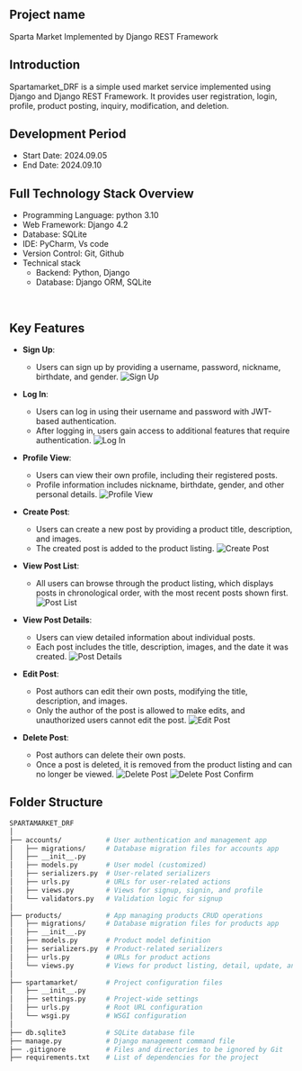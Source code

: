 ## Project name
Sparta Market Implemented by Django REST Framework

## Introduction
Spartamarket_DRF is a simple used market service implemented using Django and Django REST Framework. It provides user registration, login, profile, product posting, inquiry, modification, and deletion.

## Development Period
- Start Date: 2024.09.05
- End Date: 2024.09.10

## Full Technology Stack Overview
- Programming Language: python 3.10
- Web Framework: Django 4.2
- Database: SQLite
- IDE: PyCharm, Vs code
- Version Control: Git, Github
- Technical stack
  - Backend: Python, Django
  - Database: Django ORM, SQLite

<br>

## Key Features

- **Sign Up**:
  - Users can sign up by providing a username, password, nickname, birthdate, and gender.
  ![Sign Up](https://github.com/Kyuho09/spartamarket_DRF/blob/main/images/signup.png?raw=true)

- **Log In**:
  - Users can log in using their username and password with JWT-based authentication.
  - After logging in, users gain access to additional features that require authentication.
  ![Log In](https://github.com/Kyuho09/spartamarket_DRF/blob/main/images/login.png?raw=true)

- **Profile View**:
  - Users can view their own profile, including their registered posts.
  - Profile information includes nickname, birthdate, gender, and other personal details.
  ![Profile View](https://github.com/Kyuho09/spartamarket_DRF/blob/main/images/profile.png?raw=true)

- **Create Post**:
  - Users can create a new post by providing a product title, description, and images.
  - The created post is added to the product listing.
  ![Create Post](https://github.com/Kyuho09/spartamarket_DRF/blob/main/images/create.png?raw=true)

- **View Post List**:
  - All users can browse through the product listing, which displays posts in chronological order, with the most recent posts shown first.
  ![Post List](https://github.com/Kyuho09/spartamarket_DRF/blob/main/images/list.png?raw=true)

- **View Post Details**:
  - Users can view detailed information about individual posts.
  - Each post includes the title, description, images, and the date it was created.
  ![Post Details](https://github.com/Kyuho09/spartamarket_DRF/blob/main/images/detail.png?raw=true)

- **Edit Post**:
  - Post authors can edit their own posts, modifying the title, description, and images.
  - Only the author of the post is allowed to make edits, and unauthorized users cannot edit the post.
  ![Edit Post](https://github.com/Kyuho09/spartamarket_DRF/blob/main/images/update.png?raw=true)

- **Delete Post**:
  - Post authors can delete their own posts.
  - Once a post is deleted, it is removed from the product listing and can no longer be viewed.
  ![Delete Post](https://github.com/Kyuho09/spartamarket_DRF/blob/main/images/delete.png?raw=true)
  ![Delete Post Confirm](https://github.com/Kyuho09/spartamarket_DRF/blob/main/images/deleteadd.png?raw=true)

## Folder Structure
```bash
SPARTAMARKET_DRF
│
├── accounts/           # User authentication and management app
│   ├── migrations/     # Database migration files for accounts app
│   ├── __init__.py     
│   ├── models.py       # User model (customized)
│   ├── serializers.py  # User-related serializers
│   ├── urls.py         # URLs for user-related actions
│   ├── views.py        # Views for signup, signin, and profile
│   └── validators.py   # Validation logic for signup
│
├── products/           # App managing products CRUD operations
│   ├── migrations/     # Database migration files for products app
│   ├── __init__.py     
│   ├── models.py       # Product model definition
│   ├── serializers.py  # Product-related serializers
│   ├── urls.py         # URLs for product actions
│   └── views.py        # Views for product listing, detail, update, and delete
│
├── spartamarket/       # Project configuration files
│   ├── __init__.py     
│   ├── settings.py     # Project-wide settings
│   ├── urls.py         # Root URL configuration
│   └── wsgi.py         # WSGI configuration
│
├── db.sqlite3          # SQLite database file
├── manage.py           # Django management command file
├── .gitignore          # Files and directories to be ignored by Git
├── requirements.txt    # List of dependencies for the project

```